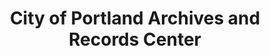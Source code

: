 ---
layout: repo
title: "City of Portland Archives and Records Center"
id: 25297
permalink: repos/25297/
---